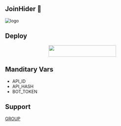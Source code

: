 ## JoinHider 👀

![logo](https://telegra.ph/file/618a1a11f70ec0a3d137d.jpg)

## Deploy

<p align="center"><a href="https://heroku.com/deploy?template=https://github.com/TechnicalHunter/JoinHider"> <img src="https://img.shields.io/badge/Deploy%20To%20Heroku-black?style=for-the-badge&logo=heroku" width="220" height="38.45"/></a></p>

## Manditary Vars 

- API_ID
- API_HASH
- BOT_TOKEN


## Support 
  [GROUP](https://t.me/BotDevlopers)
